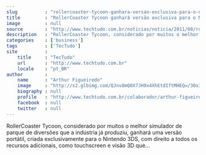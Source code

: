 ```yaml
---
slug          : "rollercoaster-tycoon-ganhara-versao-exclusiva-para-o-nintendo-3ds"
title         : "RollerCoaster Tycoon ganhará versão exclusiva para o Nintendo 3DS"
image         : null
source        : "http://www.techtudo.com.br/noticias/noticia/2011/08/rollercoaster-tycoon-ganhara-versao-exclusiva-para-o-nintendo-3ds.html"
description   : "RollerCoaster Tycoon, considerado por muitos o melhor simulador de parque de diversões que a indústria já produziu, ganhará uma versão portátil, criada exclusivamente para o Nintendo 3DS, com direito a todos os recursos adicionais, como touchscreen e visão 3D que..."
categories    : ['business']
tags          : ['TecTudo']
site          :
    title     : "TecTudo"
    url       : "http://www.techtudo.com.br"
    locale    : "pt_BR"
author        :
    name      : "Arthur Figueiredo"
    image     : "http://s2.glbimg.com/QJnv8mQ0X7JH9x4XhEtdIftMHEQ=/30x30/s2.glbimg.com/zT537Xc6mlP1mwUGoWcJcwVILIk=/140x140/s.glbimg.com/po/tt2/f/original/2013/11/12/arthurfigueiredo_.jpg"
    biography : null
    profile   : "http://www.techtudo.com.br/colaborador/arthur-figueiredo.html"
    facebook  : null
    twitter   : null
---
```


RollerCoaster Tycoon, considerado por muitos o melhor simulador de parque de diversões que a indústria já produziu, ganhará uma versão portátil, criada exclusivamente para o Nintendo 3DS, com direito a todos os recursos adicionais, como touchscreen e visão 3D que...
